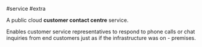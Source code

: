 #service #extra 

A public cloud **customer contact centre** service.

Enables customer service representatives to respond to phone calls or chat inquiries from end customers just as if the infrastructure was on - premises.
